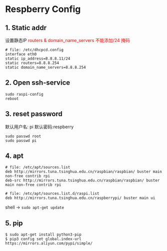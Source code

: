 # Respberry Config

## 1. Static addr
设置静态IP <span style='color:red'>routers & domain_name_servers 不能添加/24 掩码
```shell
# file: /etc/dhcpcd.config
interface eth0
static ip_address=8.8.8.11/24
static routers=8.8.8.254
static domain_name_servers=8.8.8.254
```

## 2. Open ssh-service
```shell
sudo raspi-config
reboot
```

## 3. reset password
默认用户名: pi
默认密码:respberry
```shell
sudo passwd root
sudo passwd pi
```

## 4. apt
```shell
# file: /etc/apt/sources.list
deb http://mirrors.tuna.tsinghua.edu.cn/raspbian/raspbian/ buster main non-free contrib rpi
deb-src http://mirrors.tuna.tsinghua.edu.cn/raspbian/raspbian/ buster main non-free contrib rpi
```
```shell
# file: /etc/apt/sources.list.d/raspi.list
deb http://mirrors.tuna.tsinghua.edu.cn/raspberrypi/ buster main ui
```
shell -> `sudo apt-get update`

## 5. pip
```shell
$ sudo apt-get install python3-pip
$ pip3 config set global.index-url https://mirrors.aliyun.com/pypi/simple/
```
